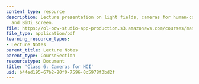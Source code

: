 ```yaml
---
content_type: resource
description: Lecture presentation on light fields, cameras for human-computer interaction,
  and BiDi screen.
file: https://ol-ocw-studio-app-production.s3.amazonaws.com/courses/mas-531-computational-camera-and-photography-fall-2009/b44ed19567b280f075960c5978f3bd2f_MITMAS_531F09_lec06_notes.pdf
file_type: application/pdf
learning_resource_types:
- Lecture Notes
parent_title: Lecture Notes
parent_type: CourseSection
resourcetype: Document
title: 'Class 6: Cameras for HCI'
uid: b44ed195-67b2-80f0-7596-0c5978f3bd2f
---
```

